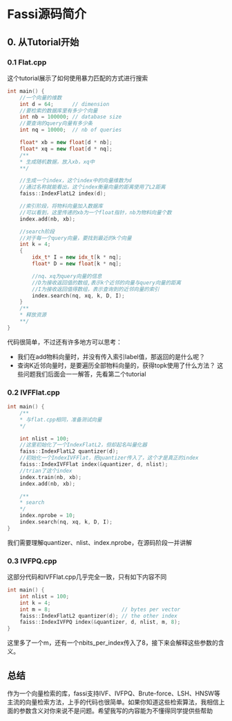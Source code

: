 # Fassi源码简介
## 0. 从Tutorial开始
### 0.1 Flat.cpp
这个tutorial展示了如何使用暴力匹配的方式进行搜索
```c++
int main() {
    //一个向量的维数
    int d = 64;      // dimension
    //要检索的数据库里有多少个向量
    int nb = 100000; // database size
    //要查询的query向量有多少条
    int nq = 10000;  // nb of queries

    float* xb = new float[d * nb];
    float* xq = new float[d * nq];
    /**
    * 生成随机数据，放入xb，xq中
    **/

    //生成一个index，这个index中的向量维数为d
    //通过名称就能看出，这个index衡量向量的距离使用了L2距离
    faiss::IndexFlatL2 index(d); 

    //索引阶段，将物料向量加入数据库
    //可以看到，这里传递的xb为一个float指针，nb为物料向量个数
    index.add(nb, xb); 

    //search阶段
    //对于每一个query向量，要找到最近的k个向量
    int k = 4;
    {
        idx_t* I = new idx_t[k * nq];
        float* D = new float[k * nq];

        //nq、xq为query向量的信息
        //D为接收返回值的数组,表示k个近邻的向量与query向量的距离
        //I为接收返回值得数组，表示查询到的近邻向量的索引
        index.search(nq, xq, k, D, I);
    }
    /**
    * 释放资源
    **/
}
```
代码很简单，不过还有许多地方可以思考：  
* 我们在add物料向量时，并没有传入索引label值，那返回的是什么呢？
* 查询K近邻向量时，是要遍历全部物料向量的，获得topk使用了什么方法？
这些问题我们后面会一一解答，先看第二个tutorial

### 0.2 IVFFlat.cpp
```c++
int main() {
    /**
    * 与flat.cpp相同，准备测试向量
    */

    int nlist = 100;
    //这里初始化了一个IndexFlatL2，但却起名叫量化器
    faiss::IndexFlatL2 quantizer(d); 
    //初始化一个IndexIVFFlat，把quantizer传入了，这个才是真正的index
    faiss::IndexIVFFlat index(&quantizer, d, nlist);
    //trian了这个index
    index.train(nb, xb);
    index.add(nb, xb);

    /**
    * search
    */
    index.nprobe = 10;
    index.search(nq, xq, k, D, I);
}
```
我们需要理解quantizer、nlist、index.nprobe，在源码阶段一并讲解

### 0.3 IVFPQ.cpp
这部分代码和IVFFlat.cpp几乎完全一致，只有如下内容不同
```c++
int main() {
    int nlist = 100;
    int k = 4;
    int m = 8;                       // bytes per vector
    faiss::IndexFlatL2 quantizer(d); // the other index
    faiss::IndexIVFPQ index(&quantizer, d, nlist, m, 8);
}
```
这里多了一个m，还有一个nbits_per_index传入了8，接下来会解释这些参数的含义。

## 总结
作为一个向量检索的库，fassi支持IVF、IVFPQ、Brute-force、LSH、HNSW等主流的向量检索方法，上手的代码也很简单。如果你知道这些检索算法，我相信上面的参数含义对你来说不是问题。希望我写的内容能为不懂得同学提供些帮助